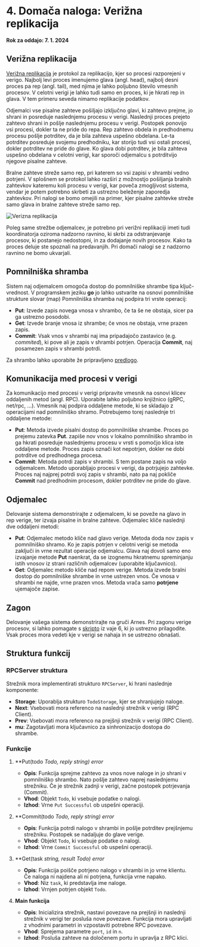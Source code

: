 # 4. Domača naloga: Verižna replikacija

**Rok za oddajo: 7. 1. 2024**

## Verižna replikacija

[Verižna replikacija](https://www.cs.cornell.edu/home/rvr/papers/OSDI04.pdf) je protokol za replikacijo, kjer so procesi razporejeni v verigo. Najbolj levi proces imenujemo glava (angl. head), najbolj desni proces pa rep (angl. tail), med njima je lahko poljubno število vmesnih procesov. V celotni verigi je lahko tudi samo en proces, ki je hkrati rep in glava. V tem primeru seveda nimamo replikacije podatkov. 

Odjemalci vse pisalne zahteve pošiljajo izključno glavi, ki zahtevo prejme, jo shrani in posreduje naslednjemu procesu v verigi. Naslednji proces prejeto zahtevo shrani in pošlje naslednjemu procesu v verigi. Postopek ponovijo vsi procesi, dokler ta ne pride do repa. Rep zahtevo obdela in predhodnemu procesu pošlje potrditev, da je bila zahteva uspešno obdelana. Le-ta potrditev posreduje svojemu predhodniku, kar storijo tudi vsi ostali procesi, dokler potrditev ne pride do glave. Ko glava dobi potrditev, je bila zahteva uspešno obdelana v celotni verigi, kar sporoči odjemalcu s potrditvijo njegove pisalne zahteve.

Bralne zahteve streže samo rep, pri katerem so vsi zapisi v shrambi vedno potrjeni. V splošnem se protokol lahko razširi z možnostjo pošiljanja bralnih zahtevkov kateremu koli procesu v verigi, kar poveča zmogljivost sistema, vendar je potem potrebno skrbeti za ustrezno beleženje zaporedja zahtevkov. Pri nalogi se bomo omejili na primer, kjer pisalne zahtevke streže samo glava in bralne zahteve streže samo rep.

![Verizna replikacija](replikacija-verizna.png)

Poleg same strežbe odjemalcev, je potrebno pri verižni replikaciji imeti tudi koordinatorja oziroma nadzorno ravnino, ki skrbi za odstranjevanje procesov, ki postanejo nedostopni, in za dodajanje novih procesov. Kako ta proces deluje ste spoznali na predavanjih. Pri domači nalogi se z nadzorno ravnino ne bomo ukvarjali.

## Pomnilniška shramba

Sistem naj odjemalcem omogoča dostop do pomnilniške shrambe tipa ključ-vrednost. V programskem jeziku **go** jo lahko ustvarite na osnovi pomnilniške strukture slovar (map) Pomnilniška shramba naj podpira tri vrste operacij:

- **Put**: Izvede zapis novega vnosa v shrambo, če ta še ne obstaja, sicer pa ga ustrezno posodobi.
- **Get**: Izvede branje vnosa iz shrambe; če vnos ne obstaja, vrne prazen zapis.
- **Commit**: Vsak vnos v shrambi naj ima pripadajočo zastavico (e.g. *commited*), ki pove ali je zapis v shrambi potrjen. Operacija **Commit**, naj posamezen zapis v shrambi potrdi.

Za shrambo lahko uporabite že pripravljeno [predlogo](koda/storage/storage.go).

## Komunikacija med procesi v verigi

Za komunikacijo med procesi v verigi pripravite vmesnik na osnovi klicev oddaljenih metod (angl. RPC). Uporabite lahko poljubno knjižnico (gRPC, net/rpc, ...). Vmesnik naj podpira oddaljene metode, ki se skladajo z operacijami nad pomnilniško shramo. Potrebujemo torej naslednje tri oddaljene metode:
  - **Put**: Metoda izvede pisalni dostop do pomnilniške shrambe. Proces po prejemu zatevka **Put**. zapiše nov vnos v lokalno pomnilniško shrambo in ga hkrati posreduje naslednjemu procesu v vrsti s pomočjo klica iste oddaljene metode. Proces zapis označi kot nepotrjen, dokler ne dobi potrditve od predhodnega procesa.
  - **Commit**: Metoda potrdi zapis v shrambi. S tem postane zapis na voljo odjemalcem. Metodo uporabljajo procesi v verigi, da potrjujejo zahtevke. Proces naj najprej potrdi svoj zapis v shrambi, nato pa naj pokliče **Commit** nad predhodnim procesom, dokler potrditev ne pride do glave.

## Odjemalec

Delovanje sistema demonstrirajte z odjemalcem, ki se poveže na glavo in rep verige, ter izvaja pisalne in bralne zahteve.
Odjemalec kliče naslednji dve oddaljeni metodi:
  - **Put**: Odjemalec metodo kliče nad glavo verige. Metoda doda nov zapis v pomnilniško shramo. Ko je zapis potrjen v celotni verigi se metoda zaključi in vrne rezultat operacije odjemalcu. Glava naj dovoli samo eno izvajanje metode **Put** naenkrat, da se izognemu hkratnemu spreminjanju istih vnosov iz strani različnih odjemalcev (uporabite ključavnico).
  - **Get**: Odjemalec metodo kliče nad repom verige. Metoda izvede bralni dostop do pomnilniške shrambe in vrne ustrezen vnos. Če vnosa v shrambi ne najde, vrne prazen vnos. Metoda vrača samo **potrjene** ujemajoče zapise.

## Zagon

Delovanje vašega sistema demonstrirajte na gruči Arnes. Pri zagonu verige procesov, si lahko pomagate s [skripto](../06-posredovanje-sporocil/koda/run_telefon.sh) iz vaje 6, ki jo ustrezno prilagodite. Vsak proces mora vedeti kje v verigi se nahaja in se ustrezno obnašati.

## Struktura funkcij

### RPCServer struktura

Strežnik mora implementirati strukturo `RPCServer`, ki hrani naslednje komponente:

- **Storage**: Uporablja strukturo `TodoStorage`, kjer se shranjujejo naloge.
- **Next**: Vsebovati mora referenco na naslednji strežnik v verigi (RPC Client).
- **Prev**: Vsebovati mora referenco na prejšnji strežnik v verigi (RPC Client).
- **mu**: Zagotavljati mora ključavnico za sinhronizacijo dostopa do shrambe.

### Funkcije

1. **Put(todo *Todo, reply *string) error**

   - **Opis**: Funkcija sprejme zahtevo za vnos nove naloge in jo shrani v pomnilniško shrambo. Nato pošlje zahtevo naprej naslednjemu strežniku. Če je strežnik zadnji v verigi, začne postopek potrjevanja (Commit).
   - **Vhod**: Objekt `Todo`, ki vsebuje podatke o nalogi.
   - **Izhod**: Vrne `Put Successful` ob uspešni operaciji.

2. **Commit(todo *Todo, reply *string) error**

   - **Opis**: Funkcija potrdi nalogo v shrambi in pošlje potrditev prejšnjemu strežniku. Postopek se nadaljuje do glave verige.
   - **Vhod**: Objekt `Todo`, ki vsebuje podatke o nalogi.
   - **Izhod**: Vrne `Commit Successful` ob uspešni operaciji.

3. **Get(task *string, result *Todo) error**

   - **Opis**: Funkcija poišče potrjeno nalogo v shrambi in jo vrne klientu. Če naloga ni najdena ali ni potrjena, funkcija vrne napako.
   - **Vhod**: Niz `task`, ki predstavlja ime naloge.
   - **Izhod**: Vrnjen potrjen objekt `Todo`.

4. **Main funkcija**

   - **Opis**: Inicializira strežnik, nastavi povezave na prejšnji in naslednji strežnik v verigi ter posluša nove povezave. Funkcija mora upravljati z vhodnimi parametri in vzpostaviti potrebne RPC povezave.
   - **Vhod**: Sprejema parametre `port`, `id` in `n`.
   - **Izhod**: Posluša zahteve na določenem portu in upravlja z RPC klici.
